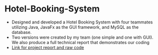 # Hotel-Booking-System
- Designed and developed a Hotel Booking System with four teammates utilizing Java, JavaFx as the GUI framework, and MySQL as the database.
- Two versions were created by my team (one simple and one with GUI). We also produce a full technical report that demonstrates our coding
- [Link for project report and raw code](https://drive.google.com/drive/folders/1tPRCmEFtp4HO17wrRUoGkgogq7Yz-6qr?usp=sharing)
